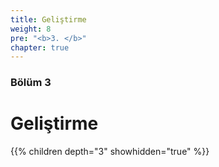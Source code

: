 ```yaml
---
title: Geliştirme
weight: 8
pre: "<b>3. </b>"
chapter: true
---
```


### Bölüm 3

# Geliştirme

{{% children depth="3" showhidden="true" %}}
